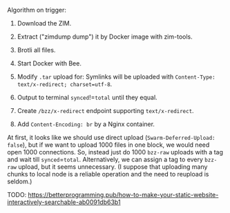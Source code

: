 Algorithm on trigger:

1. Download the ZIM.

1. Extract ("zimdump dump") it by Docker image with zim-tools.

1. Brotli all files.

1. Start Docker with Bee.

1. Modify `.tar` upload for:
   Symlinks will be uploaded with `Content-Type: text/x-redirect; charset=utf-8`.

1. Output to terminal `synced`!=`total` until they equal.

1. Create `/bzz/x-redirect` endpoint supporting `text/x-redirect`.

1. Add `Content-Encoding: br` by a Nginx container.

At first, it looks like we should use direct upload (`Swarm-Deferred-Upload: false`),
but if we want to upload 1000 files in one block, we would need open 1000 connections.
So, instead just do 1000 `bzz-raw` uploads with a tag and wait till `synced`=`total`.
Alternatively, we can assign a tag to every `bzz-raw` upload, but it seems unnecessary.
(I suppose that uploading many chunks to local node is a reliable operation and the
need to reupload is seldom.)

TODO: https://betterprogramming.pub/how-to-make-your-static-website-interactively-searchable-ab0091db63b1

